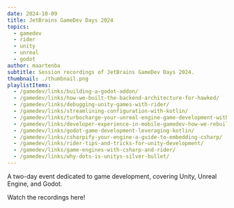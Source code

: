 ```yaml
---
date: 2024-10-09
title: JetBrains GameDev Days 2024
topics:
  - gamedev
  - rider
  - unity
  - unreal
  - godot
author: maartenba
subtitle: Session recordings of JetBrains GameDev Days 2024.
thumbnail: ./thumbnail.png
playlistItems:
  - /gamedev/links/building-a-godot-addon/
  - /gamedev/links/how-we-built-the-backend-architecture-for-hawked/
  - /gamedev/links/debugging-unity-games-with-rider/
  - /gamedev/links/streamlining-configuration-with-kotlin/
  - /gamedev/links/turbocharge-your-unreal-engine-game-development-with-jetbrains-rider-and-teamcity/
  - /gamedev/links/developer-experience-in-mobile-gamedev-how-we-rebuilt-a-plane-in-flight/
  - /gamedev/links/godot-game-development-leveraging-kotlin/
  - /gamedev/links/csharpify-your-engine-a-guide-to-embedding-csharp/
  - /gamedev/links/rider-tips-and-tricks-for-unity-development/
  - /gamedev/links/game-engines-with-csharp-and-rider/
  - /gamedev/links/why-dots-is-unitys-silver-bullet/
---
```


A two-day event dedicated to game development, covering Unity, Unreal Engine, and Godot.

Watch the recordings here!
